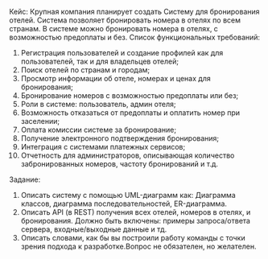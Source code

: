Кейс:
Крупная компания планирует создать Систему для бронирования отелей. Система позволяет бронировать номера в отелях по всем странам. В системе можно бронировать номера в отелях, с возможностью предоплаты и без.
Список функциональных требований:
1. Регистрация пользователей и создание профилей как для пользователей, так и для владельцев отелей;
2. Поиск отелей по странам и городам;
3. Просмотр информации об отеле, номерах и ценах для бронирования;
4. Бронирование номеров с возможностью предоплаты или без;
5. Роли в системе: пользователь, админ отеля;
6. Возможность отказаться от предоплаты и оплатить номер при заселении;
7. Оплата комиссии системе за бронирование;
8. Получение электронного подтверждения бронирования;
9. Интеграция с системами платежных сервисов;
10. Отчетность для администраторов, описывающая количество забронированных номеров, частоту бронирований и т.д.

Задание:
1.	Описать систему с помощью UML-диаграмм как: Диаграмма классов, диаграмма последовательностей, ER-диаграмма.
2.	Описать API (в REST) получения всех отелей, номеров в отелях, и бронирования. Должно быть включены: примеры запроса/ответа сервера, входные/выходные данные и тд.
3.	Описать словами, как бы вы построили работу команды с точки зрения подхода к разработке.Вопрос не обязателен, но желателен.

